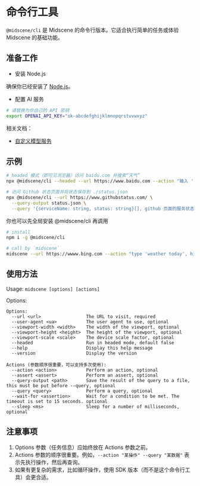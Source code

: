 # 命令行工具

`@midscene/cli` 是 Midscene 的命令行版本。它适合执行简单的任务或体验 Midscene 的基础功能。

## 准备工作

* 安装 Node.js

确保你已经安装了 [Node.js](https://nodejs.org/)。

* 配置 AI 服务

```bash
# 请替换为你自己的 API 密钥
export OPENAI_API_KEY="sk-abcdefghijklmnopqrstuvwxyz"
```

相关文档：
* [自定义模型服务](./model-provider.html)

## 示例

```bash
# headed 模式（即可见浏览器）访问 baidu.com 并搜索“天气”
npx @midscene/cli --headed --url https://www.baidu.com --action "输入 '天气', 敲回车" --sleep 3000

# 访问 Github 状态页面并将状态保存到 ./status.json
npx @midscene/cli --url https://www.githubstatus.com/ \
  --query-output status.json \
  --query '{serviceName: string, status: string}[], github 页面的服务状态，返回服务名称'
```

你也可以先全局安装 @midscene/cli 再调用

```bash
# install
npm i -g @midscene/cli

# call by `midscene`
midscene --url https://wwww.bing.com --action "type 'weather today', hit enter"
```

## 使用方法

Usage: `midscene [options] [actions]`

Options: 

```log
Options:
  --url <url>                 The URL to visit, required
  --user-agent <ua>           The user agent to use, optional
  --viewport-width <width>    The width of the viewport, optional
  --viewport-height <height>  The height of the viewport, optional
  --viewport-scale <scale>    The device scale factor, optional
  --headed                    Run in headed mode, default false
  --help                      Display this help message
  --version                   Display the version

Actions (参数顺序很重要，可以支持多次使用):
  --action <action>           Perform an action, optional
  --assert <assert>           Perform an assert, optional
  --query-output <path>       Save the result of the query to a file, this must be put before --query, optional
  --query <query>             Perform a query, optional
  --wait-for <assertion>      Wait for a condition to be met. The timeout is set to 15 seconds. optional
  --sleep <ms>                Sleep for a number of milliseconds, optional`
```

## 注意事项

1. Options 参数（任务信息）应始终放在 Actions 参数之前。
2. Actions 参数的顺序很重要。例如，`--action "某操作" --query "某数据"` 表示先执行操作，然后再查询。
3. 如果有更复杂的需求，比如循环操作，使用 SDK 版本（而不是这个命令行工具）会更合适。
